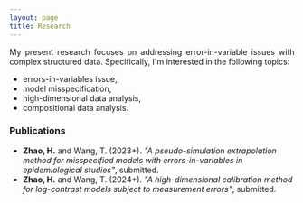 ```yaml
---
layout: page
title: Research
---
```


<p align="justify">
My present research focuses on addressing error-in-variable issues with complex structured data. Specifically, I'm interested in the following topics:
  
  - errors-in-variables issue,
  - model misspecification,
  - high-dimensional data analysis,
  - compositional data analysis.

### Publications
- **Zhao, H.** and Wang, T. (2023+). _"A pseudo-simulation extrapolation method for misspecified models with errors-in-variables in epidemiological studies"_, submitted.
- **Zhao, H.** and Wang, T. (2024+). _"A high-dimensional calibration method for log-contrast models subject to measurement errors"_, submitted.

